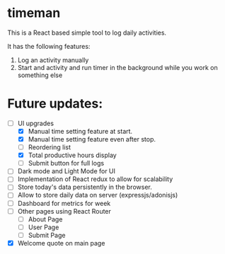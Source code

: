 # timeman

This is a React based simple tool to log daily activities. 

It has the following features:
1. Log an activity manually
2. Start and activity and run timer in the background while you work on something else

# Future updates:
- [ ] UI upgrades
  * [x] Manual time setting feature at start.
  * [x] Manual time setting feature even after stop.
  * [ ] Reordering list
  * [x] Total productive hours display
  * [ ] Submit button for full logs
- [ ] Dark mode and Light Mode for UI
- [ ] Implementation of React redux to allow for scalability
- [ ] Store today's data persistently in the browser.
- [ ] Allow to store daily data on server (expressjs/adonisjs)
- [ ] Dashboard for metrics for week
- [ ] Other pages using React Router
  * [ ] About Page
  * [ ] User Page
  * [ ] Submit Page
- [x] Welcome quote on main page